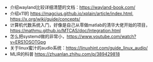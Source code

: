 - 介绍wayland比较详细清楚的文档：<https://wayland-book.com/>
- 介绍x11的 <https://magcius.github.io/xplain/article/index.html>, <https://x.org/wiki/guide/concepts/>
- 计算机代数系统入门，好像是自己从零做matlab的清华大佬开始的项目，<https://mathmu.github.io/MTCAS/doc/Integration.html>
- 怎么把systemd做的非常小，<https://www.youtube.com/watch?v=ERS1OSOTGpg>
- 关于linux蜜汁的audio系统：<https://linuxhint.com/guide_linux_audio/>
- MLIR的科普 <https://zhuanlan.zhihu.com/p/389429818>
